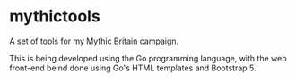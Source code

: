 # mythictools

A set of tools for my Mythic Britain campaign.

This is being developed using the Go programming language, with the web front-end beind
done using Go's HTML templates and Bootstrap 5.
